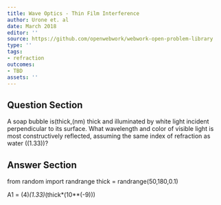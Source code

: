 ```yaml
---
title: Wave Optics - Thin Film Interference
author: Urone et. al
date: March 2018
editor: ''
source: https://github.com/openwebwork/webwork-open-problem-library
type: ''
tags:
- refraction
outcomes:
- TBD
assets: ''
---
```


## Question Section 

A soap bubble is(thick,(nm) thick and illuminated by white light incident perpendicular to its surface. What wavelength and color of visible light is most constructively reflected, assuming the same index of refraction as water ((1.33))?


## Answer Section

from random import randrange
thick = randrange(50,180,0.1)

A1 = (4)*(1.33)*(thick*(10**(-9)))